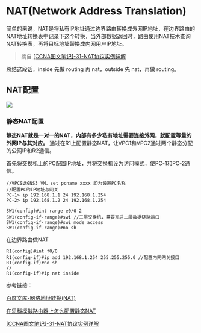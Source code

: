 # NAT(Network Address Translation)

简单的来说，NAT是将私有IP地址通过边界路由转换成外网IP地址，在边界路由的NAT地址转换表中记录下这个转换，当外部数据返回时，路由使用NAT技术查询NAT转换表，再将目标地址替换成内网用户IP地址。

> 摘自 [[CCNA图文笔记]-31-NAT协议实例详解](https://www.qingsword.com/qing/745.html)

总结这段话，inside 先做 routing 再 nat，outside 先 nat，再做 routing。 

## NAT配置

![](https://i.postimg.cc/j2mt5b2P/6-UMbqjj-JGv.png)


### 静态NAT配置

**静态NAT就是一对一的NAT，内部有多少私有地址需要连接外网，就配置等量的外网IP与其对应。** 通过在R1上配置静态NAT，让VPC1和VPC2通过两个静态分配的公网IP和R2通信。

首先将交换机上的PC配置IP地址，并将交换机设为访问模式，使PC-1和PC-2通信。

```
//VPCS选GNS3 VM，set pcname xxxx 即为设置PC名称
//配置PC的IP地址与网关
PC-1> ip 192.168.1.1 24 192.168.1.254
PC-2> ip 192.168.1.2 24 192.168.1.254
```

```
SW1(config)#int range e0/0-2 
SW1(config-if-range)#swi //三层交换机，需要开启二层数据链路端口
SW1(config-if-range)#swi mode access
SW1(config-if-range)#no sh
```

在边界路由做NAT

```
R1(config)#int f0/0
R1(config-if)#ip add 192.168.1.254 255.255.255.0 //配置内网网关接口
R1(config-if)#no sh
//
R1(config-if)#ip nat inside
```


参考链接：

[百度文库-网络地址转换(NAT)](https://wenku.baidu.com/view/032e0a65f5335a8102d22001.html)

[在思科模拟路由器上怎么配置静态NAT](https://zhinan.sogou.com/guide/d316513559506.htm?ch=zn.xqy.related.pc)

[[CCNA图文笔记]-31-NAT协议实例详解](https://www.qingsword.com/qing/745.html)
